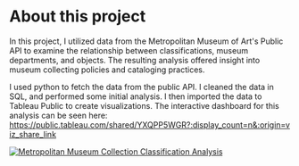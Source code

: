 # About this project
In this project, I utilized data from the Metropolitan Museum of Art's Public API to examine the relationship between classifications, museum departments, and objects. The resulting analysis offered insight into museum collecting policies and cataloging practices. 

I used python to fetch the data from the public API. I cleaned the data in SQL, and performed some initial analysis. 
I then imported the data to Tableau Public to create visualizations. The interactive dashboard for this analysis can be seen here: https://public.tableau.com/shared/YXQPP5WGR?:display_count=n&:origin=viz_share_link

<div class='tableauPlaceholder' id='viz1727283820021' style='position: relative'><noscript><a href='#'><img alt='Metropolitan Museum Collection Classification Analysis ' src='https:&#47;&#47;public.tableau.com&#47;static&#47;images&#47;YX&#47;YXQPP5WGR&#47;1_rss.png' style='border: none' /></a>
</noscript><object class='tableauViz'  style='display:none;'><param name='host_url' value='https%3A%2F%2Fpublic.tableau.com%2F' /> <param name='embed_code_version' value='3' /> <param name='path' value='shared&#47;YXQPP5WGR' /> <param name='toolbar' value='yes' /><param name='static_image' value='https:&#47;&#47;public.tableau.com&#47;static&#47;images&#47;YX&#47;YXQPP5WGR&#47;1.png' /> <param name='animate_transition' value='yes' /><param name='display_static_image' value='yes' /><param name='display_spinner' value='yes' /><param name='display_overlay' value='yes' /><param name='display_count' value='yes' /><param name='language' value='en-US' /></object>
